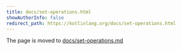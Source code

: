```yaml
---
title: docs/set-operations.html
showAuthorInfo: false
redirect_path: https://kotlinlang.org/docs/set-operations.html
---
```


The page is moved to [docs/set-operations.md](docs/set-operations.md)
